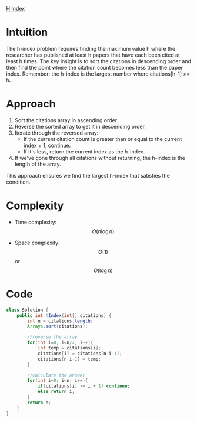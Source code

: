 [H Index](https://leetcode.com/problems/h-index/description/?envType=study-plan-v2&envId=top-interview-150)

# Intuition
The h-index problem requires finding the maximum value h where the researcher has published at least h papers that have each been cited at least h times. The key insight is to sort the citations in descending order and then find the point where the citation count becomes less than the paper index. Remember: the h-index is the largest number where citations[h-1] >= h.

# Approach
1. Sort the citations array in ascending order.
2. Reverse the sorted array to get it in descending order.
3. Iterate through the reversed array:
   - If the current citation count is greater than or equal to the current index + 1, continue.
   - If it's less, return the current index as the h-index.
4. If we've gone through all citations without returning, the h-index is the length of the array.

This approach ensures we find the largest h-index that satisfies the condition.

# Complexity
- Time complexity: $$O(n \log n)$$
* Space complexity: $$O(1)$$ or $$O(\log n)$$

# Code
```java
class Solution {
    public int hIndex(int[] citations) {
        int n = citations.length;
        Arrays.sort(citations);

        //reverse the array
        for(int i=0; i<n/2; i++){
            int temp = citations[i];
            citations[i] = citations[n-i-1];
            citations[n-i-1] = temp;
        }

        //calculate the answer
        for(int i=0; i<n; i++){
            if(citations[i] >= i + 1) continue;
            else return i;
        }
        return n;
    }
}
```